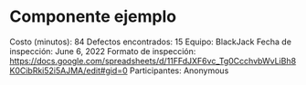 # Componente ejemplo

Costo (minutos): 84
Defectos encontrados: 15
Equipo: BlackJack
Fecha de inspección: June 6, 2022
Formato de inspección: https://docs.google.com/spreadsheets/d/11FFdJXF6vc_Tg0CcchvbWvLiBh8K0CibRki52i5AJMA/edit#gid=0
Participantes: Anonymous